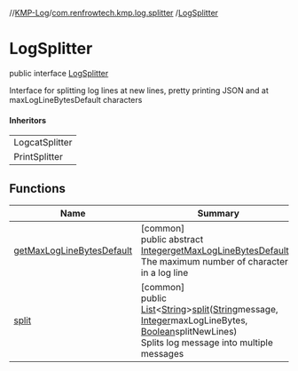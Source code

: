 //[KMP-Log](../../../index.md)/[com.renfrowtech.kmp.log.splitter](../index.md)
/[LogSplitter](index.md)

# LogSplitter

public interface [LogSplitter](index.md)

Interface for splitting log lines at new lines, pretty printing JSON and at maxLogLineBytesDefault
characters

#### Inheritors

| |
|---|
| LogcatSplitter |
| PrintSplitter |

## Functions

| Name | Summary |
|---|---|
| [getMaxLogLineBytesDefault](get-max-log-line-bytes-default.md) | [common]<br>public abstract [Integer](https://developer.android.com/reference/kotlin/java/lang/Integer.html)[getMaxLogLineBytesDefault](get-max-log-line-bytes-default.md)()<br>The maximum number of characters in a log line |
| [split](split.md) | [common]<br>public [List](https://developer.android.com/reference/kotlin/java/util/List.html)&lt;[String](https://developer.android.com/reference/kotlin/java/lang/String.html)&gt;[split](split.md)([String](https://developer.android.com/reference/kotlin/java/lang/String.html)message, [Integer](https://developer.android.com/reference/kotlin/java/lang/Integer.html)maxLogLineBytes, [Boolean](https://developer.android.com/reference/kotlin/java/lang/Boolean.html)splitNewLines)<br>Splits log message into multiple messages |
